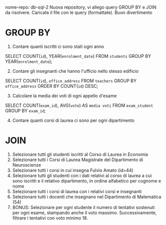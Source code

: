 nome-repo: db-sql-2
Nuova repository, vi allego query GROUP BY e JOIN da risolvere.
Caricate il file con le query (formattate).
Buon divertimento

# GROUP BY

1. Contare quanti iscritti ci sono stati ogni anno

SELECT
COUNT(`id`),
YEAR(`enrolment_date`)
FROM
`students`
GROUP BY
YEAR(`enrolment_date`);

2. Contare gli insegnanti che hanno l'ufficio nello stesso edificio

SELECT
COUNT(`id`),
`office_address`
FROM
`teachers`
GROUP BY
`office_address`
ORDER BY
COUNT(`id`)
DESC;

3. Calcolare la media dei voti di ogni appello d'esame

SELECT
COUNT(`exam_id`),
AVG(`vote`) AS `media voti`
FROM
`exam_student`
GROUP BY
`exam_id`;

4. Contare quanti corsi di laurea ci sono per ogni dipartimento

# JOIN

1. Selezionare tutti gli studenti iscritti al Corso di Laurea in Economia
2. Selezionare tutti i Corsi di Laurea Magistrale del Dipartimento di
   Neuroscienze
3. Selezionare tutti i corsi in cui insegna Fulvio Amato (id=44)
4. Selezionare tutti gli studenti con i dati relativi al corso di laurea a cui
   sono iscritti e il relativo dipartimento, in ordine alfabetico per cognome e
   nome
5. Selezionare tutti i corsi di laurea con i relativi corsi e insegnanti
6. Selezionare tutti i docenti che insegnano nel Dipartimento di
   Matematica (54)
7. BONUS: Selezionare per ogni studente il numero di tentativi sostenuti
   per ogni esame, stampando anche il voto massimo. Successivamente,
   filtrare i tentativi con voto minimo 18.
